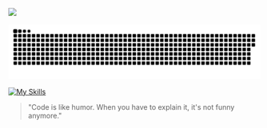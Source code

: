 [![](https://count.getloli.com/get/@:mininxd?theme=gelbooru-h)](https://mininxd.my.id)

[![snake](https://github.com/rezonated/rezonated/blob/main/github-contribution-grid-snake.svg)](https://mininxd.my.id)

[![My Skills](https://skillicons.dev/icons?i=html,css,js,git,cloudflare,nodejs,vercel)](https://mininxd.my.id/)

> "Code is like humor. When you have to explain it, it's not funny anymore."
